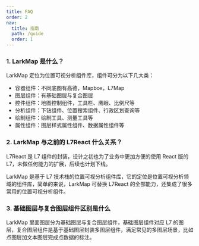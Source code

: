 ```yaml
---
title: FAQ
order: 2
nav:
  title: 指南
  path: /guide
  order: 1
---
```


### 1. LarkMap 是什么？

LarkMap 定位为位置可视分析组件库，组件可分为以下几大类：

- 容器组件：不同底图有高德，Mapbox，L7Map
- 图层组件：有基础图层与复合图层
- 控件组件：地图控制组件，工具栏、鹰眼、比例尺等
- 分析组件：下钻组件、位置搜索组件、行政区划查询等
- 绘制组件：绘制工具、测量工具等
- 属性组件：图层样式属性组件、数据属性组件等

### 2. LarkMap 与之前的 L7React 什么关系？

L7React 是 L7 组件的封装，设计之初也为了业务中更加方便的使用 React 版的 L7，未做任何能力的扩展，后续也计划下线。

LarkMap 是基于 L7 技术栈的位置可视分析组件库，它的定位是位置可视分析领域的组件库，简单的来说，LarkMap 可替换 L7React 的全部能力，还集成了很多常用的位置可视分析组件。

### 3. 基础图层与复合图层组件区别是什么

LarkMap 里面图层分为基础图层与复合图层组件，基础图层组件对应 L7 的图层，复合图层组件是基于基础图层封装多图层组件，满足常见的多图层场景，比如点图层加文本图层完成点数据的标注。
